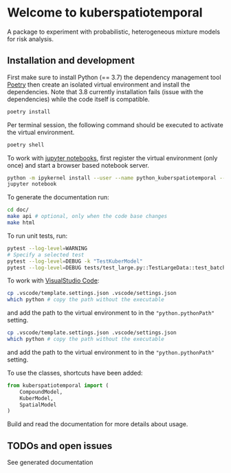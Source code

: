 # Welcome to kuberspatiotemporal

A package to experiment with probabilistic, heterogeneous mixture models for risk analysis.

## Installation and development


First make sure to install Python (== 3.7) the dependency management
tool [Poetry](https://python-poetry.org/) then create an isolated virtual
environment and install the dependencies. Note that 3.8 currently
installation fails (issue with the dependencies) while the code itself is compatible.

```sh
poetry install
```

Per terminal session,  the following command should be executed
to activate the virtual environment.

```sh
poetry shell
```

To work with [jupyter notebooks](https://jupyter.org), first register the
virtual environment (only once) and start a browser based notebook server.

```sh
python -m ipykernel install --user --name python_kuberspatiotemporal --display-name "Python3 (kuberspatiotemporal)"
jupyter notebook
```

To generate the documentation run:

```sh
cd doc/
make api # optional, only when the code base changes
make html
```

To run unit tests, run:

```sh
pytest --log-level=WARNING
# Specify a selected test
pytest --log-level=DEBUG -k "TestKuberModel"
pytest --log-level=DEBUG tests/test_large.py::TestLargeData::test_batch_unparam_em
```

To work with [VisualStudio Code](https://code.visualstudio.com/):

```sh
cp .vscode/template.settings.json .vscode/settings.json
which python # copy the path without the executable
```

and add the path to the virtual environment to in the `"python.pythonPath"` setting.

```sh
cp .vscode/template.settings.json .vscode/settings.json
which python # copy the path without the executable
```

and add the path to the virtual environment to in the `"python.pythonPath"` setting.

To use the classes, shortcuts have been added:

```python
from kuberspatiotemporal import (
    CompoundModel,
    KuberModel,
    SpatialModel
)
```

Build and read the documentation for more details about usage.


## TODOs and open issues

See generated documentation